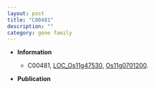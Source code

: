 ```yaml
---
layout: post
title: "C00481"
description: ""
category: gene family
---
```


* **Information**  
    + C00481, [LOC_Os11g47530](http://rice.uga.edu/cgi-bin/ORF_infopage.cgi?orf=LOC_Os11g47530), [Os11g0701200](https://rapdb.dna.affrc.go.jp/locus/?name=Os11g0701200).

* **Publication**  


